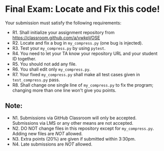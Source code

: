 # Final Exam: Locate and Fix this code!


Your submission must satisfy the following requirements:

* R1. Shall initialize your assignment repository from https://classroom.github.com/a/vwkpVOSE
* R2. Locate and fix a bug in `my_compress.py` (one bug is injected).
* R3. Test your `my_compress.py` by using `pytest`.
* R4. You need to let your TA know your repository URL and your student ID together.
* R5. You should not add any file.
* R6. You shall edit only `my_compress.py`.
* R7. Your fixed `my_compress.py` shall make all test cases given in `test_compress.py` pass.
* R8. Shall change one single line of `my_compress.py` to fix the program; changing more than one line won't give you points.



## Note:

* N1. Submissions via GitHub Classroom will only be accepted. Submissions via LMS or any other means are not accepted.
* N2. DO NOT change files in this repository except for `my_compress.py`. Adding new files are *NOT* allowed.
* N3. Extra points (20%) are given if submitted within 3:30pm.
* N4. Late submissions are *NOT* allowed.
